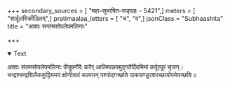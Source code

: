 +++
secondary_sources = [ "महा-सुभाषित-सङ्ग्रहः - 5421",]
meters = [ "शार्दूलविक्रीडितम्",]
pratimaalaa_letters = [ "च", "व",]
jsonClass = "Subhaashita"
title = "आशाः सन्तमसोपलेपमलिनाः"

+++

<details open><summary>Text</summary>

आशाः संतमसोपलेपमलिनाः पीयूषगौरैः करैर् आलिम्पन्नयमुद्गतैर्दिवमिमां कर्पूरपूरं सृजन्।  
चन्द्रश्चन्द्रशिलैककुट्टिममयं क्षोणीतलं कल्पयन् पश्योद्गच्छति पाकपाण्डुरशरच्छायोपमेयच्छविः॥
</details>
